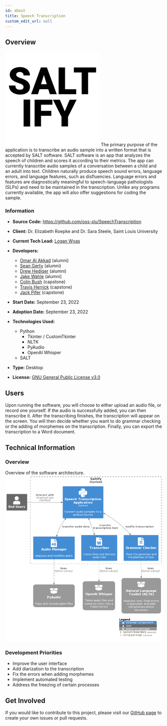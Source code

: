 ```yaml
---
id: about
title: Speech Transcription
custom_edit_url: null
---
```


## Overview

![Alt](100x100.png) The primary purpose of the application is to transcribe an audio sample into a written format that is accepted by SALT software. SALT software is an app that analyzes the speech of children and scores it according to their metrics. The app can currently transcribe audio samples of a conversation between a child and an adult into text. Children naturally produce speech sound errors, language errors, and language features, such as disfluencies. Language errors and features are diagnostically meaningful to speech-language pathologists (SLPs) and need to be maintained in the transcription. Unlike any programs currently available, the app will also offer suggestions for coding the sample.

### Information

- **Source Code:** <https://github.com/oss-slu/SpeechTranscription>
- **Client:** Dr. Elizabeth Roepke and Dr. Sara Steele, Saint Louis University
- **Current Tech Lead:** [Logan Wyas](https://github.com/loganwyas)
- **Developers:**

  - [Omar Al Akkad](https://github.com/OmarAlAkkad) (alumni)
  - [Sean Gerty](https://github.com/gertysr) (alumni)
  - [Drew Hediger](https://github.com/ahediger) (alumni)
  - [Jake Wahle](https://github.com/jakewahle) (alumni)
  - [Colin Bush](https://github.com/cbush201) (capstone)
  - [Travis Herrick](https://github.com/TravisHerrick7) (capstone)
  - [Jack Pifer](https://github.com/JackPifer) (capstone)

- **Start Date:** September 23, 2022
- **Adoption Date:** September 23, 2022
- **Technologies Used:**
  - Python
    - Tkinter / CustomTkinter
    - NLTK
    - PyAudio
    - OpenAI Whisper
  - SALT
- **Type:** Desktop
- **License:** [GNU General Public License v3.0](https://opensource.org/license/gpl-3-0/)

## Users

Upon running the software, you will choose to either upload an audio file, or record one yourself. If the audio is successfully added, you can then transcribe it. After the transcribing finishes, the transcription will appear on the screen. You will then decide whether you want to do grammar checking or the adding of morphemes on the transcription. Finally, you can export the transcription to a Word document.

## Technical Information

### Overview

Overview of the software architecture.
![Software Architecture](architecture.png)

### Development Priorities

- Improve the user interface
- Add diarization to the transcription
- Fix the errors when adding morphemes
- Implement automated testing
- Address the freezing of certain processes

## Get Involved

If you would like to contribute to this project, please visit our [GitHub page](https://github.com/oss-slu/SpeechTranscription/) to create your own issues or pull requests.
